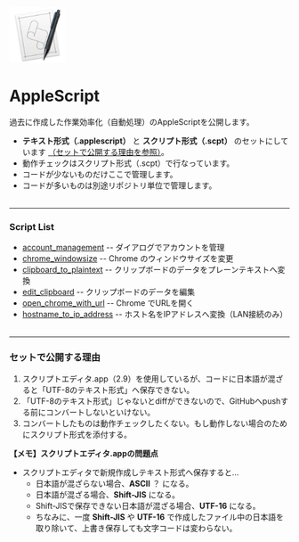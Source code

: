 <img src="img/applescript.png" alt="applescript_icon" title="applescript_icon" width="100" >

# AppleScript

過去に作成した作業効率化（自動処理）のAppleScriptを公開します。

* **テキスト形式（.applescript）** と **スクリプト形式（.scpt）** のセットにしています [（セットで公開する理由を参照）](#target1)。
* 動作チェックはスクリプト形式（.scpt）で行なっています。
* コードが少ないものだけここで管理します。
* コードが多いものは別途リポジトリ単位で管理します。
<br><br>

---
### Script List

* [account_management](account_management/) -- ダイアログでアカウントを管理
* [chrome_windowsize](chrome_windowsize/) -- Chrome のウィンドウサイズを変更
* [clipboard_to_plaintext](clipboard_to_plaintext/) -- クリップボードのデータをプレーンテキストへ変換
* [edit_clipboard](edit_clipboard/) -- クリップボードのデータを編集
* [open_chrome_with_url](open_chrome_with_url/) -- Chrome でURLを開く
* [hostname_to_ip_address](hostname_to_ip_address/) -- ホスト名をIPアドレスへ変換（LAN接続のみ）
<br><br>

---
<a name ="target1"></a>
### セットで公開する理由

1. スクリプトエディタ.app（2.9）を使用しているが、コードに日本語が混ざると「UTF-8のテキスト形式」へ保存できない。
2. 「UTF-8のテキスト形式」じゃないとdiffができないので、GitHubへpushする前にコンバートしないといけない。
3. コンバートしたものは動作チェックしたくない。もし動作しない場合のためにスクリプト形式を添付する。

**【メモ】スクリプトエディタ.appの問題点**

- スクリプトエディタで新規作成しテキスト形式へ保存すると...
    - 日本語が混ざらない場合、**ASCII** ？ になる。
    - 日本語が混ざる場合、**Shift-JIS** になる。
    - Shift-JISで保存できない日本語が混ざる場合、**UTF-16** になる。
    - ちなみに、一度 **Shift-JIS** や **UTF-16** で作成したファイル中の日本語を取り除いて、上書き保存しても文字コードは変わらない。